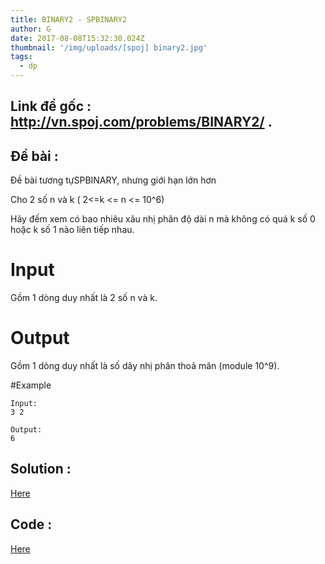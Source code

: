 ```yaml
---
title: BINARY2 - SPBINARY2
author: G
date: 2017-08-08T15:32:30.024Z
thumbnail: '/img/uploads/[spoj] binary2.jpg'
tags:
  - dp
---
```

## Link đề gốc : http://vn.spoj.com/problems/BINARY2/ .

## Đề bài :
Đề bài tương tựSPBINARY, nhưng giới hạn lớn hơn

Cho 2 số n và k \( 2&lt;=k &lt;= n &lt;= 10^6\)

Hãy đếm xem có bao nhiêu xâu nhị phân độ dài n mà không có quá k số 0 hoặc k số 1 nào liên tiếp nhau.

# Input

Gồm 1 dòng duy nhất là 2 số n và k.

# Output

Gồm 1 dòng duy nhất là số dãy nhị phân thoả mãn \(module 10^9\).

#Example

```
Input:
3 2

Output:
6
```

## Solution :
[Here](http://viahold.com/YWF)

## Code :
[Here](http://viahold.com/YZS)



